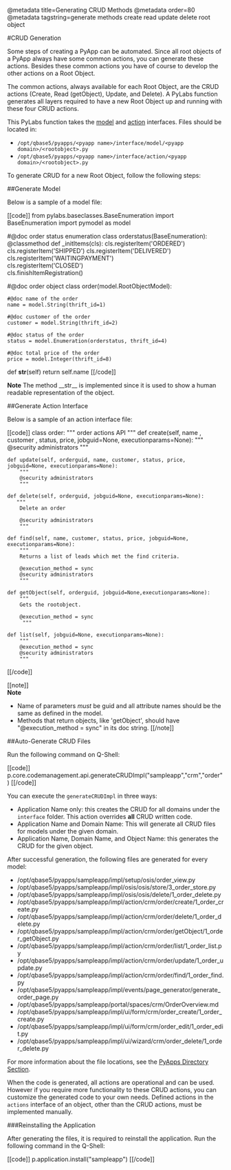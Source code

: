 @metadata title=Generating CRUD Methods
@metadata order=80
@metadata tagstring=generate methods create read update delete root object

[model]: #/PyLabsApps/Modeling
[action]: #/PyLabsApps/Action
[dirs]: #/PyLabsApps/Introduction


#CRUD Generation 

Some steps of creating a PyApp can be automated. Since all root objects of a PyApp always have some common actions, you can generate these actions. Besides these common actions you have of course to develop the other actions on a Root Object.

The common actions, always available for each Root Object, are the CRUD actions (Create, Read (getObject), Update, and Delete). A PyLabs function generates all layers required to have a new Root Object up and running with these four CRUD actions. 

This PyLabs function takes the [model][] and [action][] interfaces. Files should be located in:
 
* `/opt/qbase5/pyapps/<pyapp name>/interface/model/<pyapp domain>/<rootobject>.py`
* `/opt/qbase5/pyapps/<pyapp name>/interface/action/<pyapp domain>/<rootobject>.py`

To generate CRUD for a new Root Object, follow the following steps: 

##Generate Model

Below is a sample of a model file:  

[[code]]
from pylabs.baseclasses.BaseEnumeration import BaseEnumeration
import pymodel as model

#@doc order status enumeration
class orderstatus(BaseEnumeration):
    @classmethod
    def _initItems(cls):
        cls.registerItem('ORDERED')
        cls.registerItem('SHIPPED')
        cls.registerItem('DELIVERED')
        cls.registerItem('WAITINGPAYMENT')                
        cls.registerItem('CLOSED')                                
        cls.finishItemRegistration()

#@doc order object
class order(model.RootObjectModel):

    #@doc name of the order
    name = model.String(thrift_id=1)

    #@doc customer of the order
    customer = model.String(thrift_id=2)

    #@doc status of the order
    status = model.Enumeration(orderstatus, thrift_id=4)

    #@doc total price of the order
    price = model.Integer(thrift_id=8)

def __str__(self)
    return self.name
[[/code]]

__Note__ The method \_\_str\_\_ is implemented since it is used to show a human readable representation of the object. 


##Generate Action Interface  

Below is a sample of an action interface file:

[[code]]
class order:
    """
    order actions API
    """
    def create(self, name , customer , status, price, jobguid=None, executionparams=None):
        """
        @security administrators
        """

    def update(self, orderguid, name, customer, status, price, jobguid=None, executionparams=None):
        """ 
        @security administrators
        """

    def delete(self, orderguid, jobguid=None, executionparams=None):
       """
        Delete an order
 
        @security administrators
        """
 
    def find(self, name, customer, status, price, jobguid=None, executionparams=None):
        """
        Returns a list of leads which met the find criteria.
 
        @execution_method = sync
        @security administrators
        """
        
    def getObject(self, orderguid, jobguid=None,executionparams=None):
        """
        Gets the rootobject.
 
        @execution_method = sync
         """
 
    def list(self, jobguid=None, executionparams=None):
        """
        @execution_method = sync
        @security administrators        
        """
[[/code]]

[[note]]  
**Note**
 
* Name of parameters *must* be <rootobject>guid and all attribute names should be the same as defined in the model.
* Methods that return objects, like 'getObject', should have "@execution_method = sync" in its doc string.
[[/note]]


##Auto-Generate CRUD Files

Run the following command on Q-Shell: 

[[code]]
p.core.codemanagement.api.generateCRUDImpl("sampleapp","crm","order")
[[/code]]

You can execute the `generateCRUDImpl` in three ways:
 
* Application Name only: this creates the CRUD for all domains under the `interface` folder. This action overrides __all__ CRUD written code.
* Application Name and Domain Name: This will generate all CRUD files for models under the given domain. 
* Application Name, Domain Name, and Object Name: this generates the CRUD for the given object.

After successful generation, the following files are generated for every model:

* /opt/qbase5/pyapps/sampleapp/impl/setup/osis/order\_view.py
* /opt/qbase5/pyapps/sampleapp/impl/osis/osis/store/3\_order\_store.py
* /opt/qbase5/pyapps/sampleapp/impl/osis/osis/delete/1\_order\_delete.py
* /opt/qbase5/pyapps/sampleapp/impl/action/crm/order/create/1\_order\_create.py
* /opt/qbase5/pyapps/sampleapp/impl/action/crm/order/delete/1\_order\_delete.py
* /opt/qbase5/pyapps/sampleapp/impl/action/crm/order/getObject/1\_order\_getObject.py
* /opt/qbase5/pyapps/sampleapp/impl/action/crm/order/list/1\_order\_list.py
* /opt/qbase5/pyapps/sampleapp/impl/action/crm/order/update/1\_order\_update.py
* /opt/qbase5/pyapps/sampleapp/impl/action/crm/order/find/1\_order\_find.py
* /opt/qbase5/pyapps/sampleapp/impl/events/page\_generator/generate\_order\_page.py
* /opt/qbase5/pyapps/sampleapp/portal/spaces/crm/OrderOverview.md
* /opt/qbase5/pyapps/sampleapp/impl/ui/form/crm/order\_create/1\_order\_create.py
* /opt/qbase5/pyapps/sampleapp/impl/ui/form/crm/order\_edit/1\_order\_edit.py
* /opt/qbase5/pyapps/sampleapp/impl/ui/wizard/crm/order\_delete/1\_order\_delete.py

For more information about the file locations, see the [PyApps Directory Section][dirs].

When the code is generated, all actions are operational and can be used. However if you require more functionality to these CRUD actions, you can customize the generated code to your own needs.
Defined actions in the `actions` interface of an object, other than the CRUD actions, must be implemented manually.

###Reinstalling the Application

After generating the files, it is required to reinstall the application. Run the following command in the Q-Shell: 

[[code]]
p.application.install("sampleapp")
[[/code]]